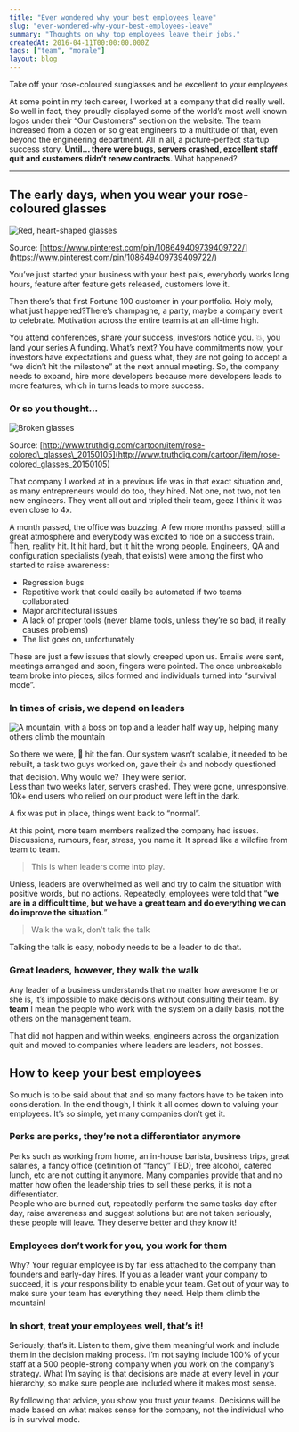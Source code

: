 ```yaml
---
title: "Ever wondered why your best employees leave"
slug: "ever-wondered-why-your-best-employees-leave"
summary: "Thoughts on why top employees leave their jobs."
createdAt: 2016-04-11T00:00:00.000Z
tags: ["team", "morale"]
layout: blog
---
```


<script>
  const assetsBasePath = `/blog/${slug}`;
</script>

Take off your rose-coloured sunglasses and be excellent to your employees

At some point in my tech career, I worked at a company that did really well. So well in fact, they proudly displayed some of the world’s most well known logos under their “Our Customers” section on the website. The team increased from a dozen or so great engineers to a multitude of that, even beyond the engineering department. All in all, a picture-perfect startup success story. __Until… there were bugs, servers crashed, excellent staff quit and customers didn’t renew contracts.__ What happened?

* * *

## The early days, when you wear your rose-coloured glasses

![Red, heart-shaped glasses]({assetsBasePath}/cover.jpg)

Source: [https://www.pinterest.com/pin/108649409739409722/](https://www.pinterest.com/pin/108649409739409722/)

You’ve just started your business with your best pals, everybody works long hours, feature after feature gets released, customers love it.

Then there’s that first Fortune 100 customer in your portfolio. Holy moly, what just happened?There’s champagne, a party, maybe a company event to celebrate. Motivation across the entire team is at an all-time high.

You attend conferences, share your success, investors notice you. 💥, you land your series A funding. What’s next? You have commitments now, your investors have expectations and guess what, they are not going to accept a “we didn’t hit the milestone” at the next annual meeting. So, the company needs to expand, hire more developers because more developers leads to more features, which in turns leads to more success.

### Or so you thought…

![Broken glasses]({assetsBasePath}/1.jpg)

Source: [http://www.truthdig.com/cartoon/item/rose-colored\_glasses\_20150105](http://www.truthdig.com/cartoon/item/rose-colored_glasses_20150105)

That company I worked at in a previous life was in that exact situation and, as many entrepreneurs would do too, they hired. Not one, not two, not ten new engineers. They went all out and tripled their team, geez I think it was even close to 4x.

A month passed, the office was buzzing. A few more months passed; still a great atmosphere and everybody was excited to ride on a success train.  
Then, reality hit. It hit hard, but it hit the wrong people. Engineers, QA and configuration specialists (yeah, that exists) were among the first who started to raise awareness:

* Regression bugs
* Repetitive work that could easily be automated if two teams collaborated
* Major architectural issues
* A lack of proper tools (never blame tools, unless they’re so bad, it really causes problems)
* The list goes on, unfortunately

These are just a few issues that slowly creeped upon us. Emails were sent, meetings arranged and soon, fingers were pointed. The once unbreakable team broke into pieces, silos formed and individuals turned into “survival mode”.

### In times of crisis, we depend on leaders

![A mountain, with a boss on top and a leader half way up, helping many others climb the mountain]({assetsBasePath}/2.jpg)

So there we were, 💩 hit the fan. Our system wasn’t scalable, it needed to be rebuilt, a task two guys worked on, gave their 👍 and nobody questioned that decision. Why would we? They were senior.  
Less than two weeks later, servers crashed. They were gone, unresponsive. 10k+ end users who relied on our product were left in the dark.

A fix was put in place, things went back to “normal”.

At this point, more team members realized the company had issues. Discussions, rumours, fear, stress, you name it. It spread like a wildfire from team to team.

> This is when leaders come into play.

Unless, leaders are overwhelmed as well and try to calm the situation with positive words, but no actions. Repeatedly, employees were told that “__we are in a difficult time, but we have a great team and do everything we can do improve the situation.__”

> Walk the walk, don’t talk the talk

Talking the talk is easy, nobody needs to be a leader to do that.

### Great leaders, however, they walk the walk

Any leader of a business understands that no matter how awesome he or she is, it’s impossible to make decisions without consulting their team. By __team__ I mean the people who work with the system on a daily basis, not the others on the management team.

That did not happen and within weeks, engineers across the organization quit and moved to companies where leaders are leaders, not bosses.

## How to keep your best employees

So much is to be said about that and so many factors have to be taken into consideration. In the end though, I think it all comes down to valuing your employees. It’s so simple, yet many companies don’t get it.

### Perks are perks, they’re not a differentiator anymore

Perks such as working from home, an in-house barista, business trips, great salaries, a fancy office (definition of “fancy” TBD), free alcohol, catered lunch, etc are not cutting it anymore. Many companies provide that and no matter how often the leadership tries to sell these perks, it is not a differentiator.  
People who are burned out, repeatedly perform the same tasks day after day, raise awareness and suggest solutions but are not taken seriously, these people will leave. They deserve better and they know it!

### Employees don’t work for you, you work for them

Why? Your regular employee is by far less attached to the company than founders and early-day hires. If you as a leader want your company to succeed, it is your responsibility to enable your team. Get out of your way to make sure your team has everything they need. Help them climb the mountain!

### In short, treat your employees well, that’s it!

Seriously, that’s it. Listen to them, give them meaningful work and include them in the decision making process. I’m not saying include 100% of your staff at a 500 people-strong company when you work on the company’s strategy. What I’m saying is that decisions are made at every level in your hierarchy, so make sure people are included where it makes most sense.

By following that advice, you show you trust your teams. Decisions will be made based on what makes sense for the company, not the individual who is in survival mode.